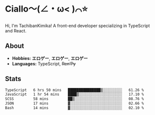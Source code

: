 # Ciallo～(∠・ω< )⌒⭐️

Hi, I'm TachibanKimika! A front-end developer specializing in TypeScript and React.

## About
- **Hobbies:** **エロゲー**, **エロゲー**, **エロゲー**
- **Languages:** TypeScript, ~~Ren’Py~~

## Stats
<!--START_SECTION:waka-->

```txt
TypeScript   6 hrs 50 mins   ███████████████▒░░░░░░░░░   61.26 %
JavaScript   1 hr 54 mins    ████▒░░░░░░░░░░░░░░░░░░░░   17.10 %
SCSS         58 mins         ██▒░░░░░░░░░░░░░░░░░░░░░░   08.76 %
JSON         17 mins         ▓░░░░░░░░░░░░░░░░░░░░░░░░   02.66 %
Bash         14 mins         ▓░░░░░░░░░░░░░░░░░░░░░░░░   02.10 %
```

<!--END_SECTION:waka-->

<!-- ![Metrics](https://metrics.lecoq.io/TachibanaKimika?template=classic&base.activity=0&base.community=0&base.repositories=0&languages=1&isocalendar=1&isocalendar.duration=half-year&languages.limit=8&languages.sections=most-used&languages.colors=github&languages.threshold=0%25&languages.indepth=false&languages.recent.load=300&languages.recent.days=14&config.timezone=Asia%2FShanghai)
 -->
